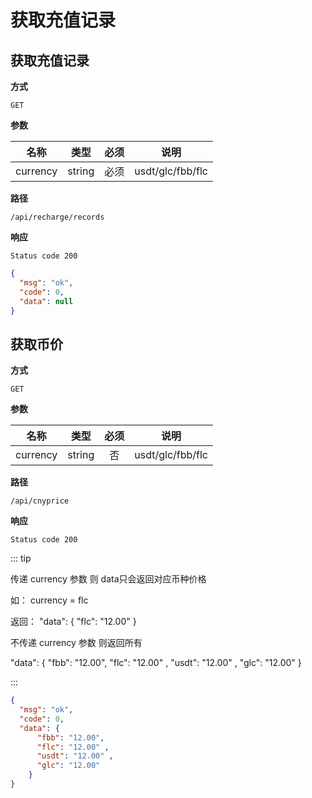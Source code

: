# 获取充值记录

## 获取充值记录

**方式**

`GET`

**参数**

|  名称  |  类型  | 必须 |               说明               |
| :----: | :----: | :--: | :------------------------------: |
| currency | string | 必须 | usdt/glc/fbb/flc |

**路径**

`/api/recharge/records`

**响应**

`Status code 200`

```json
{
  "msg": "ok",
  "code": 0,
  "data": null
}
```
## 获取币价

**方式**

`GET`

**参数**

|  名称  |  类型  | 必须 |               说明               |
| :----: | :----: | :--: | :------------------------------: |
| currency | string | 否 | usdt/glc/fbb/flc |

**路径**

`/api/cnyprice`

**响应**

`Status code 200`

::: tip

传递 currency 参数 则 data只会返回对应币种价格

如： currency = flc

返回：
"data": {
      "flc": "12.00" 
    }

不传递 currency 参数 则返回所有

"data": {
      "fbb": "12.00", 
      "flc": "12.00" ,
      "usdt": "12.00" ,
      "glc": "12.00" 
    }

:::

```json
{
  "msg": "ok",
  "code": 0,
  "data": {
      "fbb": "12.00", 
      "flc": "12.00" ,
      "usdt": "12.00" ,
      "glc": "12.00" 
    }
}
```